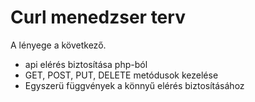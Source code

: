 # Curl menedzser terv
A lényege a következő.
- api elérés biztosítása php-ból
- GET, POST, PUT, DELETE metódusok kezelése
- Egyszerü függvények a könnyű elérés biztosításához